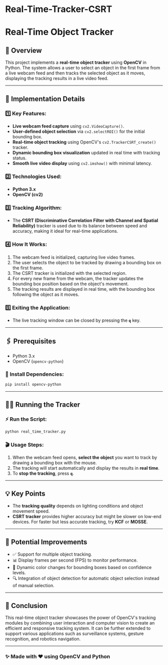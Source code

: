 # Real-Time-Tracker-CSRT
# Real-Time Object Tracker

## 🚀 Overview
This project implements a **real-time object tracker** using **OpenCV** in Python. The system allows a user to select an object in the first frame from a live webcam feed and then tracks the selected object as it moves, displaying the tracking results in a live video feed.

---

## 🔧 Implementation Details

### 1️⃣ **Key Features:**
- **Live webcam feed capture** using `cv2.VideoCapture()`.
- **User-defined object selection** via `cv2.selectROI()` for the initial bounding box.
- **Real-time object tracking** using OpenCV's `cv2.TrackerCSRT_create()` tracker.
- **Dynamic bounding box visualization** updated in real time with tracking status.
- **Smooth live video display** using `cv2.imshow()` with minimal latency.

### 2️⃣ **Technologies Used:**
- **Python 3.x**
- **OpenCV (cv2)**

### 3️⃣ **Tracking Algorithm:**
- The **CSRT (Discriminative Correlation Filter with Channel and Spatial Reliability)** tracker is used due to its balance between speed and accuracy, making it ideal for real-time applications.

### 4️⃣ **How It Works:**
1. The webcam feed is initialized, capturing live video frames.
2. The user selects the object to be tracked by drawing a bounding box on the first frame.
3. The CSRT tracker is initialized with the selected region.
4. For every new frame from the webcam, the tracker updates the bounding box position based on the object's movement.
5. The tracking results are displayed in real time, with the bounding box following the object as it moves.

### 5️⃣ **Exiting the Application:**
- The live tracking window can be closed by pressing the **`q`** key.

---

## 🖇️ Prerequisites
- Python 3.x
- OpenCV (`opencv-python`)

### 🔌 **Install Dependencies:**
```bash
pip install opencv-python
```

---

## 🏃‍♂️ Running the Tracker

### ⚡ **Run the Script:**
```bash
python real_time_tracker.py
```

### 🎬 **Usage Steps:**
1. When the webcam feed opens, **select the object** you want to track by drawing a bounding box with the mouse.
2. The tracking will start automatically and display the results in **real time**.
3. To **stop the tracking**, press **`q`**.

---

## 💡 Key Points
- The **tracking quality** depends on lighting conditions and object movement speed.
- **CSRT tracker** provides higher accuracy but might be slower on low-end devices. For faster but less accurate tracking, try **KCF** or **MOSSE**.

---

## 🔄 Potential Improvements
- ✅ Support for multiple object tracking.
- 📊 Display frames per second (FPS) to monitor performance.
- 🎨 Dynamic color changes for bounding boxes based on confidence levels.
- 🔍 Integration of object detection for automatic object selection instead of manual selection.

---

## 📝 Conclusion
This real-time object tracker showcases the power of OpenCV's tracking modules by combining user interaction and computer vision to create an efficient and responsive tracking system. It can be further extended to support various applications such as surveillance systems, gesture recognition, and robotics navigation.

---

### ✨ **Made with ❤️ using OpenCV and Python**

